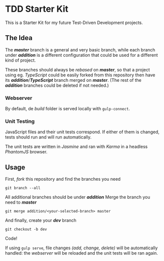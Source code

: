 # TDD Starter Kit

This is a Starter Kit for my future Test-Driven Development projects.

## The Idea

The _**master**_ branch is a general and very basic branch, while each branch under _**addition**_ is a different configuration that could be used for a different kind of project.

These branches should always be _rebased_ on _**master**_, so that a project using eg. _TypeScript_ could be easily forked from this repository then have its _**addition**_/_**TypeScript**_ branch merged on _**master**_. (The rest of the _**addition**_ branches could be deleted if not needed.)

### Webserver

By default, de _build_ folder is served locally with `gulp-connect`.

### Unit Testing

JavaScript files and their unit tests correspond. If either of them is changed, tests should run and will run automatically.

The unit tests are written in _Jasmine_ and ran with _Karma_ in a headless _PhantomJS_ browser.

## Usage

First, _fork_ this repository and find the branches you need
```
git branch --all
```
All additional branches should be under _**addition**_
Merge the branch you need to _**master**_
```
git merge addition/<your-selected-branch> master
```
And finally, create your _**dev**_ branch
```
git checkout -b dev
```
Code!

If using `gulp serve`, file changes _(add, change, delete)_ will be automatically handled: the _webserver_ will be reloaded and the unit tests will be ran again.